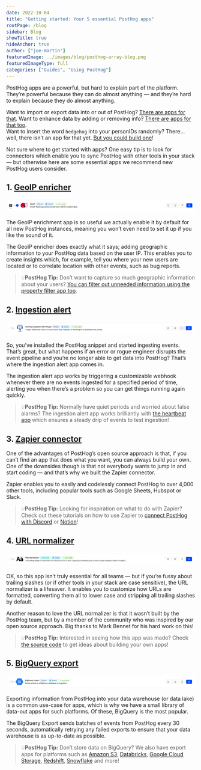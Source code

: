 ```yaml
---
date: 2022-10-04
title: "Getting started: Your 5 essential PostHog apps"
rootPage: /blog
sidebar: Blog
showTitle: true
hideAnchor: true
author: ["joe-martin"]
featuredImage: ../images/blog/posthog-array-blog.png
featuredImageType: full
categories: ["Guides", "Using PostHog"]
---
```


PostHog apps are a powerful, but hard to explain part of the platform. They’re powerful because they can do almost anything — and they’re hard to explain because they do almost anything.

Want to import or export data into or out of PostHog? [There are apps for that](/apps). 
Want to enhance data by adding or removing info? [There are apps for that too](/apps).  
Want to insert the word `hedgehog` into your personIDs randomly? There... well, there isn’t an app for that yet. [But you could build one](/docs/apps/build)!

Not sure where to get started with apps? One easy tip is to look for connectors which enable you to sync PostHog with other tools in your stack — but otherwise here are some essential apps we recommend new PostHog users consider.

## 1. [GeoIP enricher](/apps/geoip-enrichment)
![PostHog geoip enricher](../images/blog/activation-checklist-images/geo-ip.png)

The GeoIP enrichment app is so useful we actually enable it by default for all new PostHog instances, meaning you won’t even need to set it up if you like the sound of it. 

The GeoIP enricher does exactly what it says; adding geographic information to your PostHog data based on the user IP. This enables you to create insights which, for example, tell you where your new users are located or to correlate location with other events, such as bug reports.

> 💡**PostHog Tip:** Don’t want to capture so much geographic information about your users? [You can filter out unneeded information using the property filter app too](/tutorials/property-filter).

## 2. [Ingestion alert](/apps/ingestion-alert)
![PostHog ingestion alert](../images/blog/activation-checklist-images/ingestion-alert.png)

So, you’ve installed the PostHog snippet and started ingesting events. That’s great, but what happens if an error or rogue engineer disrupts the event pipeline and you’re no longer able to get data into PostHog? That’s where the ingestion alert app comes in.

The ingestion alert app works by triggering a customizable webhook whenever there are no events ingested for a specified period of time, alerting you when there’s a problem so you can get things running again quickly. 

> 💡**PostHog Tip:** Normally have quiet periods and worried about false alarms? The ingestion alert app works brilliantly with [the heartbeat app](/apps/heartbeat) which ensures a steady drip of events to test ingestion!

## 3. [Zapier connector](/apps/zapier-connector)

One of the advantages of PostHog’s open source approach is that, if you can’t find an app that does what you want, you can always build your own. One of the downsides though is that not everybody wants to jump in and start coding — and that’s why we built the Zapier connector.

Zapier enables you to easily and codelessly connect PostHog to over 4,000 other tools, including popular tools such as Google Sheets, Hubspot or Slack.

> 💡**PostHog Tip:** Looking for inspiration on what to do with Zapier? Check out these tutorials on how to use Zapier to [connect PostHog with Discord](/tutorials/how-to-connect-discord-to-posthog-with-zapier) or [Notion](/tutorials/how-to-connect-posthog-and-notion-with-zapier)!

## 4. [URL normalizer](/apps/url-normalizer)
![PostHog url normalizer](../images/blog/activation-checklist-images/url-normalizer.png)

OK, so this app isn’t truly essential for all teams — but if you’re fussy about trailing slashes (or if other tools in your stack are case sensitive), the URL normalizer is a lifesaver. It enables you to customize how URLs are formatted, converting them all to lower case and stripping all trailing slashes by default. 

Another reason to love the URL normalizer is that it wasn’t built by the PostHog team, but by a member of the community who was inspired by our open source approach. Big thanks to Mark Bennet for his hard work on this!

> 💡**PostHog Tip:** Interested in seeing how this app was made? Check [the source code](https://github.com/PostHog/posthog-url-normalizer-plugin) to get ideas about building your own apps!

## 5. [BigQuery export](/apps/bigquery-export)
![PostHog bigquery export](../images/blog/activation-checklist-images/bigquery-export.png)

Exporting information from PostHog into your data warehouse (or data lake) is a common use-case for apps, which is why we have a small library of data-out apps for such platforms. Of these, BigQuery is the most popular. 

The BigQuery Export sends batches of events from PostHog every 30 seconds, automatically retrying any failed exports to ensure that your data warehouse is as up-to-date as possible.

> 💡**PostHog Tip:** Don’t store data on BigQuery? We also have export apps for platforms such as [Amazon S3](/apps/s3-export), [Databricks](/apps/databricks), [Google Cloud Storage](/apps/google-cloud-export), [Redshift](/apps/redshift-export), [Snowflake](​​/apps/snowflake-export) and more!
